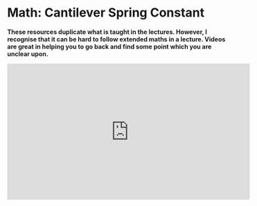 # Math: Cantilever Spring Constant

<link rel="stylesheet" type="text/css" href="../customstyle.css">

**These resources duplicate what is taught in the lectures. However, I recognise that it can be hard to follow extended maths in a lecture. Videos are great in helping you to go back and find some point which you are unclear upon.**

<iframe width="560" height="315" src="https://www.youtube.com/embed/66eJuDd3EhA?si=1AWUAcjtWtoLBpHy" title="YouTube video player" frameborder="0" allow="accelerometer; autoplay; clipboard-write; encrypted-media; gyroscope; picture-in-picture; web-share" referrerpolicy="strict-origin-when-cross-origin" allowfullscreen></iframe>

<!--<video class="video-container" controls>
  <source src="https://www.nottingham.ac.uk/~ppzmis/phys3009/videos/M9.mp4" type="video/mp4">
  Your browser does not support the video tag.
</video>
-->
